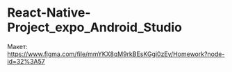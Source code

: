 # React-Native-Project_expo_Android_Studio

Макет: https://www.figma.com/file/mmYKX8qM9rkBEsKGgi0zEy/Homework?node-id=32%3A57
